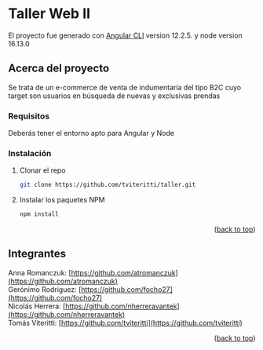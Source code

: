 # Taller Web II

El proyecto fue generado con [Angular CLI](https://github.com/angular/angular-cli) version 12.2.5. y node version 16.13.0

## Acerca del proyecto

Se trata de un e-commerce de venta de indumentaria del tipo B2C cuyo target son usuarios en búsqueda de nuevas y exclusivas prendas 

### Requisitos

Deberás tener el entorno apto para Angular y Node

### Instalación

1. Clonar el repo
   ```sh
   git clone https://github.com/tviteritti/taller.git
   ```
3. Instalar los paquetes NPM
   ```sh
   npm install


<p align="right">(<a href="#top">back to top</a>)</p>

<!-- CONTACT -->
## Integrantes


Anna Romanczuk:  [https://github.com/atromanczuk](https://github.com/atromanczuk)
<br>
Gerónimo Rodriguez: [https://github.com/focho27](https://github.com/focho27)
<br>
Nicolás Herrera: [https://github.com/nherreravantek](https://github.com/nherreravantek)
<br>
Tomás Viteritti: [https://github.com/tviteritti](https://github.com/tviteritti)
<p align="right">(<a href="#top">back to top</a>)</p>


